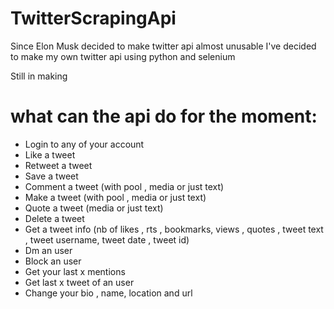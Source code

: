 # TwitterScrapingApi

Since Elon Musk decided to make twitter api almost unusable I've decided to make my own twitter api using python and selenium

Still in making

# what can the api do for the moment:

- Login to any of your account
- Like a tweet
- Retweet a tweet
- Save a tweet
- Comment a tweet (with pool , media or just text)
- Make a tweet (with pool , media or just text)
- Quote a tweet (media or just text)
- Delete a tweet
- Get a tweet info (nb of likes , rts , bookmarks, views , quotes , tweet text , tweet username, tweet date , tweet id)
- Dm an user
- Block an user
- Get your last x mentions
- Get last x tweet of an user
- Change your bio , name, location and url
